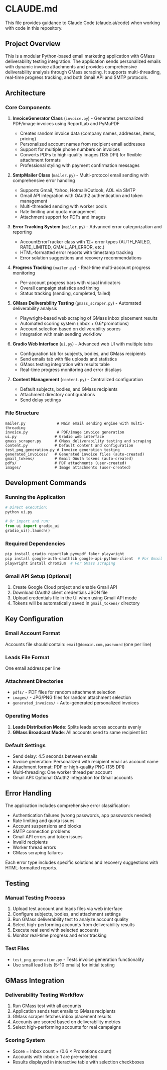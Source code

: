 # CLAUDE.md

This file provides guidance to Claude Code (claude.ai/code) when working with code in this repository.

## Project Overview

This is a modular Python-based email marketing application with GMass deliverability testing integration. The application sends personalized emails with dynamic invoice attachments and provides comprehensive deliverability analysis through GMass scraping. It supports multi-threading, real-time progress tracking, and both Gmail API and SMTP protocols.

## Architecture

### Core Components

1. **InvoiceGenerator Class** (`invoice.py`) - Generates personalized PDF/image invoices using ReportLab and PyMuPDF
   - Creates random invoice data (company names, addresses, items, pricing) 
   - Personalized account names from recipient email addresses
   - Support for multiple phone numbers on invoices
   - Converts PDFs to high-quality images (135 DPI) for flexible attachment formats
   - Professional styling with payment confirmation messages

2. **SmtpMailer Class** (`mailer.py`) - Multi-protocol email sending with comprehensive error handling
   - Supports Gmail, Yahoo, Hotmail/Outlook, AOL via SMTP
   - Gmail API integration with OAuth2 authentication and token management
   - Multi-threaded sending with worker pools
   - Rate limiting and quota management
   - Attachment support for PDFs and images

3. **Error Tracking System** (`mailer.py`) - Advanced error categorization and reporting
   - AccountErrorTracker class with 12+ error types (AUTH_FAILED, RATE_LIMITED, GMAIL_API_ERROR, etc.)
   - HTML-formatted error reports with timestamp tracking
   - Error solution suggestions and recovery recommendations

4. **Progress Tracking** (`mailer.py`) - Real-time multi-account progress monitoring
   - Per-account progress bars with visual indicators
   - Overall campaign statistics and timing
   - Status tracking (sending, completed, failed)

5. **GMass Deliverability Testing** (`gmass_scraper.py`) - Automated deliverability analysis
   - Playwright-based web scraping of GMass inbox placement results
   - Automated scoring system (inbox + 0.6*promotions)
   - Account selection based on deliverability scores
   - Integration with main sending workflow

6. **Gradio Web Interface** (`ui.py`) - Advanced web UI with multiple tabs
   - Configuration tab for subjects, bodies, and GMass recipients
   - Send emails tab with file uploads and statistics
   - GMass testing integration with results table
   - Real-time progress monitoring and error displays

7. **Content Management** (`content.py`) - Centralized configuration
   - Default subjects, bodies, and GMass recipients
   - Attachment directory configurations
   - Send delay settings

### File Structure
```
mailer.py              # Main email sending engine with multi-threading
invoice.py             # PDF/image invoice generation
ui.py                 # Gradio web interface
gmass_scraper.py      # GMass deliverability testing and scraping
content.py            # Default content and configuration
test_png_generation.py # Invoice generation testing
generated_invoices/   # Generated invoice files (auto-created)
gmail_tokens/         # Gmail OAuth tokens (auto-created)
pdfs/                 # PDF attachments (user-created)
images/               # Image attachments (user-created)
```

## Development Commands

### Running the Application
```python
# Direct execution:
python ui.py

# Or import and run:
from ui import gradio_ui
gradio_ui().launch()
```

### Required Dependencies
```bash
pip install gradio reportlab pymupdf faker playwright
pip install google-auth-oauthlib google-api-python-client  # For Gmail API
playwright install chromium  # For GMass scraping
```

### Gmail API Setup (Optional)
1. Create Google Cloud project and enable Gmail API
2. Download OAuth2 client credentials JSON file
3. Upload credentials file in the UI when using Gmail API mode
4. Tokens will be automatically saved in `gmail_tokens/` directory

## Key Configuration

### Email Account Format
Accounts file should contain: `email@domain.com,password` (one per line)

### Leads File Format  
One email address per line

### Attachment Directories
- `pdfs/` - PDF files for random attachment selection
- `images/` - JPG/PNG files for random attachment selection  
- `generated_invoices/` - Auto-generated personalized invoices

### Operating Modes
1. **Leads Distribution Mode**: Splits leads across accounts evenly
2. **GMass Broadcast Mode**: All accounts send to same recipient list

### Default Settings
- Send delay: 4.5 seconds between emails
- Invoice generation: Personalized with recipient email as account name
- Attachment format: PDF or high-quality PNG (135 DPI)
- Multi-threading: One worker thread per account
- Gmail API: Optional OAuth2 integration for Gmail accounts

## Error Handling

The application includes comprehensive error classification:
- Authentication failures (wrong passwords, app passwords needed)
- Rate limiting and quota issues
- Account suspensions and blocks
- SMTP connection problems
- Gmail API errors and token issues
- Invalid recipients
- Worker thread errors
- GMass scraping failures

Each error type includes specific solutions and recovery suggestions with HTML-formatted reports.

## Testing

### Manual Testing Process
1. Upload test account and leads files via web interface
2. Configure subjects, bodies, and attachment settings
3. Run GMass deliverability test to analyze account quality
4. Select high-performing accounts from deliverability results
5. Execute real send with selected accounts
6. Monitor real-time progress and error tracking

### Test Files
- `test_png_generation.py` - Tests invoice generation functionality
- Use small lead lists (5-10 emails) for initial testing

## GMass Integration

### Deliverability Testing Workflow
1. Run GMass test with all accounts
2. Application sends test emails to GMass recipients
3. GMass scraper fetches inbox placement results
4. Accounts are scored based on deliverability metrics
5. Select high-performing accounts for real campaigns

### Scoring System
- Score = Inbox count + (0.6 × Promotions count)
- Accounts with inbox ≥ 1 are pre-selected
- Results displayed in interactive table with selection checkboxes